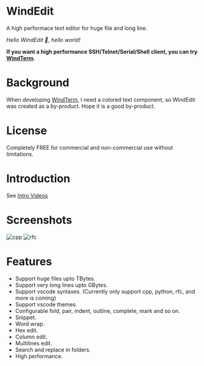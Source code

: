 # WindEdit
A high performace text editor for huge file and long line.

_Hello WindEdit :rose:, hello world!_

**If you want a high performance SSH/Telnet/Serial/Shell client, you can try [WindTerm](https://github.com/kingtoolbox/windterm).**

# Background
When developing [WindTerm](https://github.com/kingToolbox/WindTerm), I need a colored text component, so WindEdit was created as a by-product. Hope it is a good by-product.

# License
Completely FREE for commercial and non-commercial use without limitations.

# Introduction
See [Intro Videos](https://kingtoolbox.github.io/)

# Screenshots
![cpp](https://github.com/kingToolbox/DIGEdit/blob/master/images/screenshots/cpp.png)
![rfc](https://github.com/kingToolbox/DIGEdit/blob/master/images/screenshots/rfc.png)

# Features
- Support huge files upto TBytes.
- Support very long lines upto GBytes.
- Support vscode syntaxes. (Currently only support cpp, python, rfc, and more is coming)
- Support vscode themes.
- Configurable fold, pair, indent, outline, complete, mark and so on.
- Snippet.
- Word wrap.
- Hex edit.
- Column edit.
- Multilines edit.
- Search and replace in folders.
- High performance.
